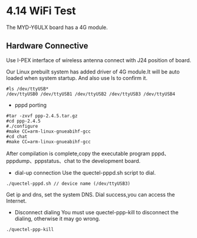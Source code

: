 # 4.14 WiFi Test


The MYD-Y6ULX board has a 4G module.

## Hardware Connective

Use I-PEX interface of wireless antenna connect with J24 position of board.



Our Linux prebuilt system has added driver of 4G module.It will be auto loaded when system startup.
And also use ls to confirm it.
```
#ls /dev/ttyUSB*
/dev/ttyUSB0 /dev/ttyUSB1 /dev/ttyUSB2 /dev/ttyUSB3 /dev/ttyUSB4
```
* pppd porting 
```
#tar -zxvf ppp-2.4.5.tar.gz
#cd ppp-2.4.5
#./configure
#make CC=arm-linux-gnueabihf-gcc
#cd chat
#make CC=arm-linux-gnueabihf-gcc
```
After compilation is complete,copy the executable program pppd、pppdump、pppstatus、chat to the development board.

* dial-up connection
Use the quectel-pppd.sh script to dial.
```
./quectel-pppd.sh // device name (/dev/ttyUSB3)
```
Get ip and dns, set the system DNS.
Dial success,you can access the Internet.
* Disconnect dialing
You must use quectel-ppp-kill to disconnect the dialing, otherwise it may go wrong.
```
./quectel-ppp-kill
```




